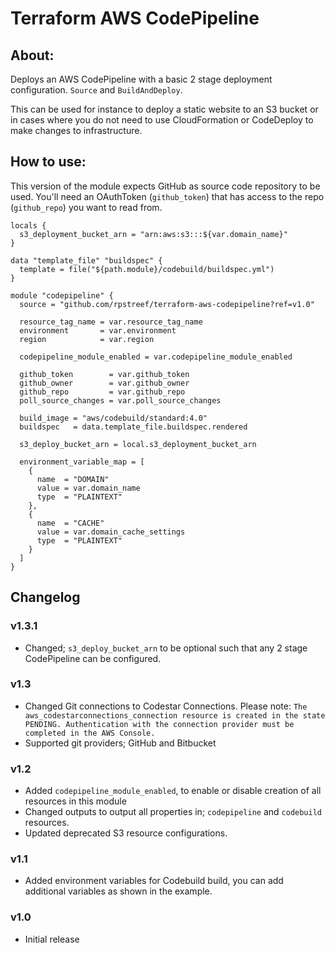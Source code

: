 # Terraform AWS CodePipeline

## About:

Deploys an AWS CodePipeline with a basic 2 stage deployment configuration. ``Source`` and ``BuildAndDeploy``.

This can be used for instance to deploy a static website to an S3 bucket or in cases where you do not need to use CloudFormation or CodeDeploy to make changes to infrastructure.

## How to use:

This version of the module expects GitHub as source code repository to be used. You'll need an OAuthToken (``github_token``)  that has access to the repo (``github_repo``) you want to read from.

```hcl
locals {
  s3_deployment_bucket_arn = "arn:aws:s3:::${var.domain_name}"
}

data "template_file" "buildspec" {
  template = file("${path.module}/codebuild/buildspec.yml")
}

module "codepipeline" {
  source = "github.com/rpstreef/terraform-aws-codepipeline?ref=v1.0"

  resource_tag_name = var.resource_tag_name
  environment       = var.environment
  region            = var.region

  codepipeline_module_enabled = var.codepipeline_module_enabled

  github_token        = var.github_token
  github_owner        = var.github_owner
  github_repo         = var.github_repo
  poll_source_changes = var.poll_source_changes

  build_image = "aws/codebuild/standard:4.0"
  buildspec   = data.template_file.buildspec.rendered

  s3_deploy_bucket_arn = local.s3_deployment_bucket_arn

  environment_variable_map = [
    {
      name  = "DOMAIN"
      value = var.domain_name
      type  = "PLAINTEXT"
    },
    {
      name  = "CACHE"
      value = var.domain_cache_settings
      type  = "PLAINTEXT"
    }
  ]
}
```

## Changelog

### v1.3.1
 - Changed; `s3_deploy_bucket_arn` to be optional such that any 2 stage CodePipeline can be configured. 

### v1.3
 - Changed Git connections to Codestar Connections. Please note:
 `The aws_codestarconnections_connection resource is created in the state PENDING. Authentication with the connection provider must be completed in the AWS Console.`
 - Supported git providers; GitHub and Bitbucket
 
### v1.2
 - Added `codepipeline_module_enabled`, to enable or disable creation of all resources in this module
 - Changed outputs to output all properties in; `codepipeline` and `codebuild` resources.
 - Updated deprecated S3 resource configurations.

### v1.1
 - Added environment variables for Codebuild build, you can add additional variables as shown in the example.

### v1.0
 - Initial release